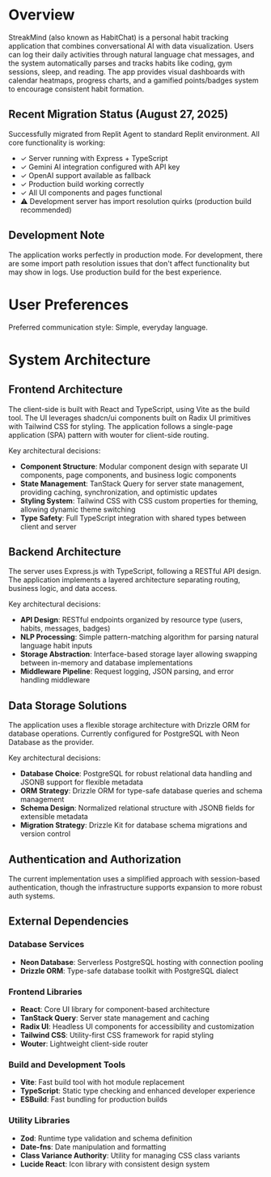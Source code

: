 # Overview

StreakMind (also known as HabitChat) is a personal habit tracking application that combines conversational AI with data visualization. Users can log their daily activities through natural language chat messages, and the system automatically parses and tracks habits like coding, gym sessions, sleep, and reading. The app provides visual dashboards with calendar heatmaps, progress charts, and a gamified points/badges system to encourage consistent habit formation.

## Recent Migration Status (August 27, 2025)
Successfully migrated from Replit Agent to standard Replit environment. All core functionality is working:
- ✓ Server running with Express + TypeScript
- ✓ Gemini AI integration configured with API key
- ✓ OpenAI support available as fallback
- ✓ Production build working correctly
- ✓ All UI components and pages functional
- ⚠️ Development server has import resolution quirks (production build recommended)

## Development Note
The application works perfectly in production mode. For development, there are some import path resolution issues that don't affect functionality but may show in logs. Use production build for the best experience.

# User Preferences

Preferred communication style: Simple, everyday language.

# System Architecture

## Frontend Architecture
The client-side is built with React and TypeScript, using Vite as the build tool. The UI leverages shadcn/ui components built on Radix UI primitives with Tailwind CSS for styling. The application follows a single-page application (SPA) pattern with wouter for client-side routing.

Key architectural decisions:
- **Component Structure**: Modular component design with separate UI components, page components, and business logic components
- **State Management**: TanStack Query for server state management, providing caching, synchronization, and optimistic updates
- **Styling System**: Tailwind CSS with CSS custom properties for theming, allowing dynamic theme switching
- **Type Safety**: Full TypeScript integration with shared types between client and server

## Backend Architecture
The server uses Express.js with TypeScript, following a RESTful API design. The application implements a layered architecture separating routing, business logic, and data access.

Key architectural decisions:
- **API Design**: RESTful endpoints organized by resource type (users, habits, messages, badges)
- **NLP Processing**: Simple pattern-matching algorithm for parsing natural language habit inputs
- **Storage Abstraction**: Interface-based storage layer allowing swapping between in-memory and database implementations
- **Middleware Pipeline**: Request logging, JSON parsing, and error handling middleware

## Data Storage Solutions
The application uses a flexible storage architecture with Drizzle ORM for database operations. Currently configured for PostgreSQL with Neon Database as the provider.

Key architectural decisions:
- **Database Choice**: PostgreSQL for robust relational data handling and JSONB support for flexible metadata
- **ORM Strategy**: Drizzle ORM for type-safe database queries and schema management
- **Schema Design**: Normalized relational structure with JSONB fields for extensible metadata
- **Migration Strategy**: Drizzle Kit for database schema migrations and version control

## Authentication and Authorization
The current implementation uses a simplified approach with session-based authentication, though the infrastructure supports expansion to more robust auth systems.

## External Dependencies

### Database Services
- **Neon Database**: Serverless PostgreSQL hosting with connection pooling
- **Drizzle ORM**: Type-safe database toolkit with PostgreSQL dialect

### Frontend Libraries
- **React**: Core UI library for component-based architecture
- **TanStack Query**: Server state management and caching
- **Radix UI**: Headless UI components for accessibility and customization
- **Tailwind CSS**: Utility-first CSS framework for rapid styling
- **Wouter**: Lightweight client-side router

### Build and Development Tools
- **Vite**: Fast build tool with hot module replacement
- **TypeScript**: Static type checking and enhanced developer experience
- **ESBuild**: Fast bundling for production builds

### Utility Libraries
- **Zod**: Runtime type validation and schema definition
- **Date-fns**: Date manipulation and formatting
- **Class Variance Authority**: Utility for managing CSS class variants
- **Lucide React**: Icon library with consistent design system